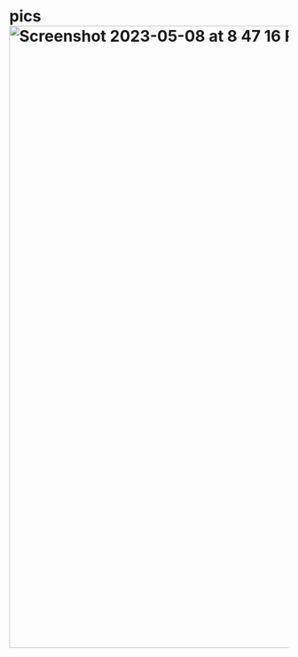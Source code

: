 # pics<img width="1123" alt="Screenshot 2023-05-08 at 8 47 16 PM" src="https://user-images.githubusercontent.com/102695539/236989885-a30c24d8-26c9-4f8e-b596-3565a0be018d.png">
